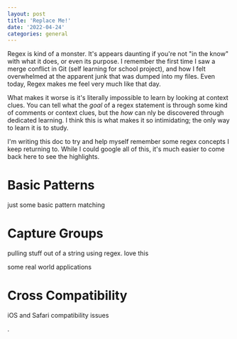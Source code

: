 ```yaml
---
layout: post
title: 'Replace Me!'
date: '2022-04-24'
categories: general
---
```


Regex is kind of a monster. It's appears daunting if you're not "in the know" with what it does, or even its purpose. I remember the first time I saw a merge conflict in Git (self learning for school project), and how I felt overwhelmed at the apparent junk that was dumped into my files. Even today, Regex makes me feel very much like that day.

What makes it worse is it's literally impossible to learn by looking at context clues. You can tell what the *goal* of a regex statement is through some kind of comments or context clues, but the *how* can nly be discovered through dedicated learning. I think this is what makes it so intimidating; the only way to learn it is to study.

I'm writing this doc to try and help myself remember some regex concepts I keep returning to. While I could google all of this, it's much easier to come back here to see the highlights.

# Basic Patterns

just some basic pattern matching

# Capture Groups

pulling stuff out of a string using regex.
love this

some real world applications



# Cross Compatibility

iOS and Safari compatibility issues

.
